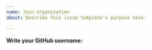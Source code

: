 ```yaml
---
name: Join organization
about: Describe this issue template's purpose here.

---
```


**Write your GitHub username:**
